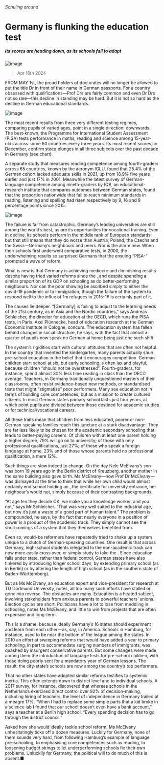 ###### Schuling around
# Germany is flunking the education test 
##### Its scores are heading down, as its schools fail to adapt 
![image](images/20240420_EUD001.jpg) 
> Apr 16th 2024 
FROM MAY 1st, the proud holders of doctorates will no longer be allowed to put the title Dr in front of their name in German passports. For a country obsessed with qualifications—Prof Drs are fairly common and even Dr Drs not so rare—this decline in standing may be hard. But it is not so hard as the decline in German educational standards.
![image](images/20240420_EPC337.png) 

The most recent results from three very different testing regimes, comparing pupils of varied ages, point in a single direction: downwards. The best-known, the Programme for International Student Assessment (PISA) tests performance in maths, reading and science among 15-year-olds across some 80 countries every three years. Its most recent scores, in December, confirm steep plunges in all three subjects over the past decade in Germany (see chart). 
A separate study that measures reading competence among fourth-graders across 65 countries, known by the acronym IGLU, found that 25.4% of the German cohort lacked adequate skills in 2021, up from 18.9% five years earlier and just 17% in 2001. Meanwhile the latest survey of German-language competence among nineth-graders by IQB, an educational-research institute that compares outcomes between German states, found that the proportion nationwide that fail to reach minimum standards in reading, listening and spelling had risen respectively by 9, 16 and 9 percentage points since 2015.
![image](images/20240420_EPC303.png) 

The failure is far from catastrophic. Germany’s leading universities are still among the world’s best, as are its opportunities for vocational training. Even in decline, its schools perform in the middle rank of European standards; but that still means that they do worse than Austria, Poland, the Czechs and the Swiss—Germany’s neighbours and peers. Nor is the alarm new. When their schools first underwent comparative tests, in 2000, the underwhelming results so surprised Germans that the ensuing “PISA-” prompted a wave of reform. 
What is new is that Germany is achieving mediocre and diminishing results despite having tried varied reforms since the , and despite spending a similar proportion of its GDP on schooling as do better-performing neighbours. Nor can the poor showing be ascribed simply to either the covid-19 pandemic or to immigration, though the failure of the system to respond well to the influx of 1m refugees in 2015-16 is certainly part of it.
The causes lie deeper. “[Germany] is failing to adjust to the learning needs of the 21st century, as in Asia and the Nordic countries,” says Andreas Schleicher, the director for education at the OECD, which runs the PISA tests, in Paris. Axel Plünnecke, head of education research at the German Economic Institute in Cologne, concurs. The education system has fallen behind changes in social structure, he says, with the fact that almost a quarter of pupils now speak no German at home being just one such shift.
The system’s rigidities start with cultural attitudes that are often not helpful. In the country that invented the kindergarten, many parents actually shun pre-school education in the belief that it encourages competition. German children start school at six, but early schooling is often lax and playful, because children “should not be overstressed”. Fourth-graders, for instance, spend almost 30% less time reading in class than the OECD average. Teachers, in Germany traditionally unquestioned masters of their classrooms, often resist evidence-based new methods, or standardised tests that might “stigmatise” poor performers. Many see education not in terms of building core competences, but as a mission to create cultured citizens. In most German states primary school lasts just four years, at which point pupils are divided between those destined for academic studies or for technical/vocational careers. 
All these traits mean that children from less educated, poorer or non-German-speaking families reach this juncture at a stark disadvantage. They are far less likely to be chosen for the academic secondary schooling that leads to better-paying careers. Of children with at least one parent holding a higher degree, 79% will go on to university; of those with only professional qualifications, just 27%; of those who speak a foreign language at home, 23% and of those whose parents hold no professional qualification, a mere 12%. 
Such things are slow indeed to change. On the day Nele McElvany’s son was born 19 years ago in the Berlin district of Kreuzberg, another mother in the same building also gave birth. Ms McElvany—now Prof Dr McElvany—was dismayed at the time to think that while her own child would almost certainly end school holding an , the certificate for university entrance, her neighbour’s would not, simply because of their contrasting backgrounds. 
“At age ten they decide OK, we make you a knowledge worker, and you not,” says Mr Schleicher. “That was very well suited to the industrial age, but now it’s just a waste of a good part of human talent.” The problem is compounded, he says, by the fact that nearly everyone in a position of power is a product of the academic track. They simply cannot see the shortcomings of a system that they themselves benefited from. 
Even so, would-be reformers have repeatedly tried to shake up a system unique to a clutch of German-speaking countries. One result is that across Germany, high-school students relegated to the non-academic track can now more easily cross over, or simply study to take the . Since education falls under state, rather than federal control, German states have also tinkered by introducing longer school days, by extending primary school (as in Berlin) or by altering the length of high school (as in the southern state of Baden-Württemberg). 
But as Ms McElvany, an education expert and vice-president for research at TU Dortmund University, notes, all too many such efforts have stalled or gone into reverse. The obstacles are many. Education is a heated subject, involving stakeholders from anxious parents to powerful teachers’ unions. Election cycles are short. Politicians have a lot to lose from meddling in schooling, notes Ms McElvany, and little to win from projects that are often expensive and long-term.
This is a shame, because ideally Germany’s 16 states should experiment and learn from each other—as, say, in America. Schools in Hamburg, for instance, used to be near the bottom of the league among the states. In 2010 an effort at sweeping reforms that would have added a year to primary schooling, in part to accommodate surging numbers of immigrants, was quashed by insurgent conservative parents. But some changes were made, among them the introduction of language tests for pre-school children, with those doing poorly sent for a mandatory year of German lessons. The result: the city-state’s schools are now among the country’s top performers.
That no other states have adopted similar reforms testifies to systemic inertia. This often extends down to district level and to individual schools. A 2017 survey, for instance, discovered that whereas schools in the Netherlands exercised direct control over 92% of decision-making, including hiring of teachers, the level of independence in Germany trailed at a meagre 17%. “When I had to replace some simple parts that a kid broke in a science lab I found that our school doesn’t even have a bank account,” says a teacher at a Berlin high school. “Every spending decision has to go through the district council.”
Asked how she would ideally tackle school reform, Ms McElvany unhesitatingly ticks off a dozen measures. Luckily for Germany, none of them sounds very hard, from following Hamburg’s example of language pre-schooling, to emphasising core competences such as reading, to loosening budget strings to let underperforming schools fix their own problems. Unluckily for Germany, the political will to do much of this is absent.■

